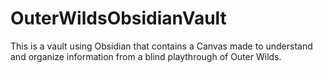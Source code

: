 # OuterWildsObsidianVault
This is a vault using Obsidian that contains a Canvas made to understand and organize information from a blind playthrough of Outer Wilds.
